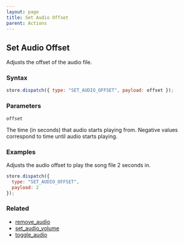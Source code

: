 ```yaml
---
layout: page
title: Set Audio Offset
parent: Actions
---
```


## Set Audio Offset

Adjusts the offset of the audio file.

### Syntax

```js
store.dispatch({ type: "SET_AUDIO_OFFSET", payload: offset });
```

### Parameters

`offset`

The time (in seconds) that audio starts playing from. Negative values correspond to time until audio starts playing.

### Examples

Adjusts the audio offset to play the song file 2 seconds in.

```js
store.dispatch({
  type: "SET_AUDIO_OFFSET",
  payload: 2
});
```

### Related

- [remove_audio](./remove_audio.md)
- [set_audio_volume](./set_audio_volume.md)
- [toggle_audio](./toggle_audio.md)
